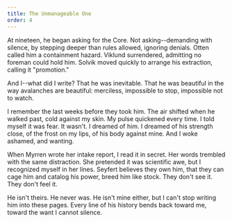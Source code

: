 ```yaml
---
title: The Unmanageable One
order: 4
---
```

At nineteen, he began asking for the Core. Not asking--demanding with silence, by stepping deeper than rules allowed, ignoring denials. Otten called him a containment hazard. Viklund surrendered, admitting no foreman could hold him. Solvik moved quickly to arrange his extraction, calling it "promotion."

And I--what did I write? That he was inevitable. That he was beautiful in the way avalanches are beautiful: merciless, impossible to stop, impossible not to watch.

I remember the last weeks before they took him. The air shifted when he walked past, cold against my skin. My pulse quickened every time. I told myself it was fear. It wasn't. I dreamed of him. I dreamed of his strength close, of the frost on my lips, of his body against mine. And I woke ashamed, and wanting.

When Myrren wrote her intake report, I read it in secret. Her words trembled with the same distraction. She pretended it was scientific awe, but I recognized myself in her lines. Seyfert believes they own him, that they can cage him and catalog his power, breed him like stock. They don't see it. They don't feel it.

He isn't theirs. He never was. He isn't mine either, but I can't stop writing him into these pages. Every line of his history bends back toward me, toward the want I cannot silence.
